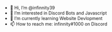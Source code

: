 - 👋 Hi, I’m @infinnity39
- 👀 I’m interested in Discord Bots and Javascript
- 🌱 I’m currently learning Website Devlopment
- 📫 How to reach me: infinnity#1000 on Discord

<!---
infinnity39/infinnity39 is a ✨ special ✨ repository because its `README.md` (this file) appears on your GitHub profile.
You can click the Preview link to take a look at your changes.
--->
